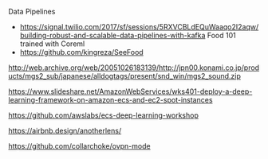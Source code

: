 Data Pipelines
- https://signal.twilio.com/2017/sf/sessions/5RXVCBLdEQuWaaqo2I2aqw/building-robust-and-scalable-data-pipelines-with-kafka
Food 101 trained with Coreml
- https://github.com/kingreza/SeeFood


http://web.archive.org/web/20051026183139/http://jpn00.konami.co.jp/products/mgs2_sub/japanese/alldogtags/present/snd_win/mgs2_sound.zip

https://www.slideshare.net/AmazonWebServices/wks401-deploy-a-deep-learning-framework-on-amazon-ecs-and-ec2-spot-instances

https://github.com/awslabs/ecs-deep-learning-workshop

https://airbnb.design/anotherlens/


https://github.com/collarchoke/ovpn-mode
